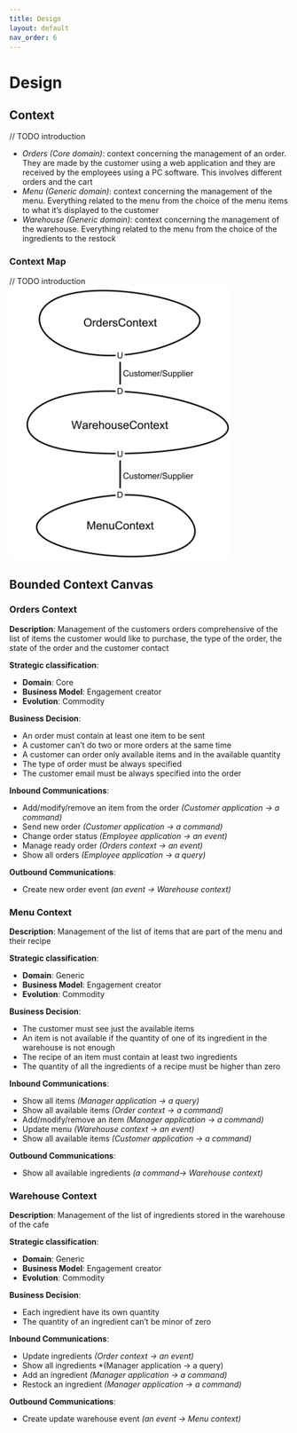 ```yaml
---
title: Design
layout: default
nav_order: 6
---
```

# Design

## Context
// TODO introduction
* *Orders (Core domain)*: context concerning the management of an order. They are made by the customer using a web application and they are received by the employees using a PC software. This involves different orders and the cart
* *Menu (Generic domain)*: context concerning the management of the menu. Everything related to the menu from the choice of the menu items to what it’s displayed to the customer
* *Warehouse (Generic domain)*: context concerning the management of the warehouse. Everything related to the menu from the choice of the ingredients to the restock

### Context Map
// TODO introduction  
<img src="resources/images/Context%20Map.png" width="400">

## Bounded Context Canvas
### Orders Context
**Description**: Management of the customers orders comprehensive of the list of items the customer would like to purchase, the type of the order, the state of the order and the customer contact  

**Strategic classification**:
* **Domain**: Core
* **Business Model**: Engagement creator
* **Evolution**: Commodity  
  
**Business Decision**:
* An order must contain at least one item to be sent
* A customer can’t do two or more orders at the same time
* A customer can order only available items and in the available quantity
* The type of order must be always specified
* The customer email must be always specified into the order  

**Inbound Communications**:
* Add/modify/remove an item from the order  *(Customer application → a command)*
* Send new order *(Customer application → a command)*
* Change order status *(Employee application → an event)*
* Manage ready order *(Orders context → an event)*
* Show all orders *(Employee application → a query)*  

**Outbound Communications**:
* Create new order event *(an event → Warehouse context)*

### Menu Context
**Description**: Management of the list of items that are part of the menu and their recipe

**Strategic classification**:
* **Domain**: Generic
* **Business Model**: Engagement creator
* **Evolution**: Commodity  

**Business Decision**:
* The customer must see just the available items
* An item is not available if the quantity of one of its ingredient in the warehouse is not enough
* The recipe of an item must contain at least two ingredients
* The quantity of all the ingredients of a recipe must be higher than zero

**Inbound Communications**:
* Show all items *(Manager application → a query)*
* Show all available items *(Order context → a command)*
* Add/modify/remove an item *(Manager application → a command)*
* Update menu *(Warehouse context → an event)*
* Show all available items *(Customer application → a command)*

**Outbound Communications**:
* Show all available ingredients *(a command→ Warehouse context)*

### Warehouse Context
**Description**: Management of the list of ingredients stored in the warehouse of the cafe

**Strategic classification**:
* **Domain**: Generic
* **Business Model**: Engagement creator
* **Evolution**: Commodity  

**Business Decision**:
* Each ingredient have its own quantity
* The quantity of an ingredient can’t be minor of zero

**Inbound Communications**:
* Update ingredients *(Order context → an event)*
* Show all ingredients *(Manager application → a query)
* Add an ingredient *(Manager application → a command)*
* Restock an ingredient *(Manager application → a command)*

**Outbound Communications**:
* Create update warehouse event *(an event → Menu context)*








